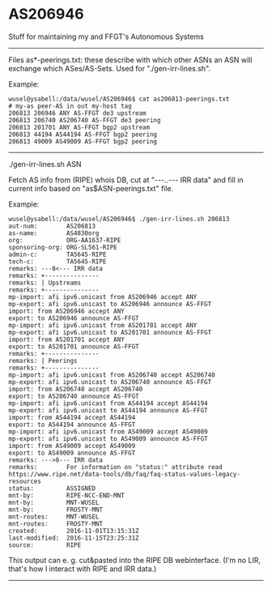 # AS206946
Stuff for maintaining my and FFGT's Autonomous Systems

----------

Files as*-peerings.txt: these describe with which other ASNs an ASN will exchange which ASes/AS-Sets. Used for "./gen-irr-lines.sh".

Example:
```
wusel@ysabell:/data/wusel/AS206946$ cat as206813-peerings.txt 
# my-as peer-AS in out my-host tag
206813 206946 ANY AS-FFGT de3 upstream
206813 206740 AS206740 AS-FFGT de3 peering
206813 201701 ANY AS-FFGT bgp2 upstream
206813 44194 AS44194 AS-FFGT bgp2 peering
206813 49009 AS49009 AS-FFGT bgp2 peering
```
---------

./gen-irr-lines.sh ASN

Fetch AS info from (RIPE) whois DB, cut at "---..--- IRR data" and fill in current info based on "as$ASN-peerings.txt" file.

Example:
```
wusel@ysabell:/data/wusel/AS206946$ ./gen-irr-lines.sh 206813
aut-num:        AS206813
as-name:        AS4830org
org:            ORG-AA1637-RIPE
sponsoring-org: ORG-SL561-RIPE
admin-c:        TA5645-RIPE
tech-c:         TA5645-RIPE
remarks: ---8<--- IRR data
remarks: +---------------
remarks: | Upstreams
remarks: +---------------
mp-import: afi ipv6.unicast from AS206946 accept ANY
mp-export: afi ipv6.unicast to AS206946 announce AS-FFGT
import: from AS206946 accept ANY
export: to AS206946 announce AS-FFGT
mp-import: afi ipv6.unicast from AS201701 accept ANY
mp-export: afi ipv6.unicast to AS201701 announce AS-FFGT
import: from AS201701 accept ANY
export: to AS201701 announce AS-FFGT
remarks: +---------------
remarks: | Peerings
remarks: +---------------
mp-import: afi ipv6.unicast from AS206740 accept AS206740
mp-export: afi ipv6.unicast to AS206740 announce AS-FFGT
import: from AS206740 accept AS206740
export: to AS206740 announce AS-FFGT
mp-import: afi ipv6.unicast from AS44194 accept AS44194
mp-export: afi ipv6.unicast to AS44194 announce AS-FFGT
import: from AS44194 accept AS44194
export: to AS44194 announce AS-FFGT
mp-import: afi ipv6.unicast from AS49009 accept AS49009
mp-export: afi ipv6.unicast to AS49009 announce AS-FFGT
import: from AS49009 accept AS49009
export: to AS49009 announce AS-FFGT
remarks: --->8--- IRR data
remarks:        For information on "status:" attribute read https://www.ripe.net/data-tools/db/faq/faq-status-values-legacy-resources
status:         ASSIGNED
mnt-by:         RIPE-NCC-END-MNT
mnt-by:         MNT-WUSEL
mnt-by:         FROSTY-MNT
mnt-routes:     MNT-WUSEL
mnt-routes:     FROSTY-MNT
created:        2016-11-01T13:15:31Z
last-modified:  2016-11-15T23:25:31Z
source:         RIPE
```

This output can e. g. cut&pasted into the RIPE DB webinterface. (I'm no LIR, that's how I interact with RIPE and IRR data.)

----------

